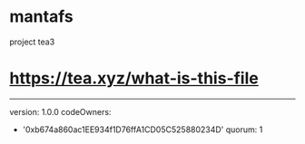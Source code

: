 # mantafs
project tea3
# https://tea.xyz/what-is-this-file
---
version: 1.0.0
codeOwners:
  - '0xb674a860ac1EE934f1D76ffA1CD05C525880234D'
quorum: 1
